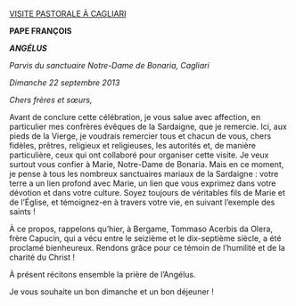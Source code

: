[VISITE PASTORALE À CAGLIARI](/content/francesco/fr/travels/2013/inside/documents/papa-francesco-cagliari-20130922.html)

**PAPE FRANÇOIS**

***ANGÉLUS***

*Parvis du sanctuaire Notre-Dame de Bonaria, Cagliari*

*Dimanche 22 septembre 2013*

*Chers frères et sœurs,*

Avant de conclure cette célébration, je vous salue avec affection, en particulier mes confrères évêques de la Sardaigne, que je remercie. Ici, aux pieds de la Vierge, je voudrais remercier tous et chacun de vous, chers fidèles, prêtres, religieux et religieuses, les autorités et, de manière particulière, ceux qui ont collaboré pour organiser cette visite. Je veux surtout vous confier à Marie, Notre-Dame de Bonaria. Mais en ce moment, je pense à tous les nombreux sanctuaires mariaux de la Sardaigne : votre terre a un lien profond avec Marie, un lien que vous exprimez dans votre dévotion et dans votre culture. Soyez toujours de véritables fils de Marie et de l’Église, et témoignez-en à travers votre vie, en suivant l’exemple des saints !

À ce propos, rappelons qu’hier, à Bergame, Tommaso Acerbis da Olera, frère Capucin, qui a vécu entre le seizième et le dix-septième siècle, a été proclamé bienheureux. Rendons grâce pour ce témoin de l’humilité et de la charité du Christ !

À présent récitons ensemble la prière de l’Angélus.

Je vous souhaite un bon dimanche et un bon déjeuner !
